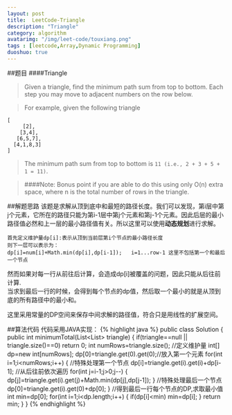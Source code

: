 ```yaml
---
layout: post
title:  LeetCode-Triangle
description: "Triangle"
category: algorithm
avatarimg: "/img/leet-code/touxiang.png"
tags : [leetcode,Array,Dynamic Programming]
duoshuo: true
---
```

##题目
####Triangle
>Given a triangle, find the minimum path sum from top to bottom. Each step you may move to adjacent numbers on the row below.

>For example, given the following triangle  
>    
	[
	     [2],
	    [3,4],
	   [6,5,7],
	  [4,1,8,3]
	]

>The minimum path sum from top to bottom is `11 (i.e., 2 + 3 + 5 + 1 = 11)`.

>####Note:
>Bonus point if you are able to do this using only O(n) extra space, where n is the total number of rows in the triangle.

<!-- more -->
	
##解题思路
该题是求解从顶到底中和最短的路径长度。我们可以发现，第i层中第j个元素，它所在的路径只能为第i-1层中第j个元素和第j-1个元素。因此后层的最小路径值必然和上一层的最小路径值有关。所以这里可以使用**动态规划**进行求解。

	首先定义维护量dp[i]:表示从顶到当前层第i个节点的最小路径长度
	则下一层可以表示为：
	dp[i]=num[i]+Math.min(dp[i],dp[i-1]);   i=1...row-1 这里不包括第一个和最后一个节点

然而如果对每一行从前往后计算，会造成dp[i]被覆盖的问题，因此只能从后往前计算.    
当求到最后一行的时候，会得到每个节点的dp值，然后取一个最小的就是从顶到底的所有路径中的最小和。

这里采用常量的DP空间来保存中间求解的路径值，符合只是用线性的扩展空间。

##算法代码
代码采用JAVA实现： 
{% highlight java %}
 public class Solution {
    public int minimumTotal(List<List<Integer>> triangle) {
        if(triangle==null || triangle.size()==0)
        	return 0;
        int numRows=triangle.size();
        //定义维护量
        int[] dp=new int[numRows];
        dp[0]=triangle.get(0).get(0);//放入第一个元素
        for(int i=1;i<numRows;i++)
        {
        	//特殊处理第一个节点
        	dp[i]=triangle.get(i).get(i)+dp[i-1];
        	//从后往前依次遍历
        	for(int j=i-1;j>0;j--)
        	{
        		dp[j]=triangle.get(i).get(j)+Math.min(dp[j],dp[j-1]);
        	}
        	//特殊处理最后一个节点
        	dp[0]=triangle.get(i).get(0)+dp[0];
        }
        //得到最后一行每个节点的DP,求取最小值
        int min=dp[0];
        for(int i=1;i<dp.length;i++)
        {
        	if(dp[i]<min)
        		min=dp[i];
        }
        return min;
    }
}
{% endhighlight %}









